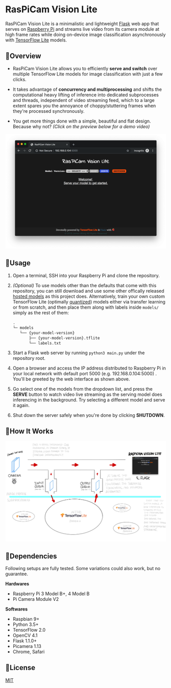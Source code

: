 # RasPiCam Vision Lite

RasPiCam Vision Lite is a minimalistic and lightweight [Flask](https://palletsprojects.com/p/flask) web app that serves on [Raspberry Pi](https://www.raspberrypi.org) and streams live video from its camera module at high frame rates while doing on-device image classification asynchronously with [TensorFlow Lite](https://www.tensorflow.org/lite) models. 


## :strawberry:Overview

- RasPiCam Vision Lite allows you to efficiently **serve and switch** over multiple TensorFlow Lite models for image classification with just a few clicks.

- It takes advantage of **concurrency and multiprocessing** and shifts the computational heavy lifting of inference into dedicated subprocesses and threads, independent of video streaming feed, which to a large extent spares you the annoyance of choppy/stuttering frames when they're processed synchronously. 

- You get more things done with a simple, beautiful and flat design. Because why not? *(Click on the preview below for a demo video)*

[![demo](img/demo.png)](https://www.youtube.com/watch?v=l8zcCfQgHXg)


## :strawberry:Usage

1. Open a terminal, SSH into your Raspberry Pi and clone the repository.

2. *(Optional)* To use models other than the defaults that come with this repository, you can still download and use some other offically released [hosted models](https://www.tensorflow.org/lite/guide/hosted_models#quantized_models) as this project does. Alternatively, train your own custom TensorFlow Lite (optimally [quantized](https://www.tensorflow.org/lite/performance/post_training_quantization)) models either via transfer learning or from scratch, and then place them along with labels inside `models/` simply as the rest of them:

    ```
    .
    └─ models
       └── {your-model-version}
           ├── {your-model-version}.tflite
           └── labels.txt
    ```

3. Start a Flask web server by running `python3 main.py` under the repository root.

4. Open a browser and access the IP address distributed to Raspberry Pi in your local network with default port 5000 (e.g. 192.168.0.104:5000) . You'll be greeted by the web interface as shown above. 

5. Go select one of the models from the dropdown list, and press the **SERVE** button to watch video live streaming as the serving model does inferencing in the background. Try selecting a different model and serve it again. 

6. Shut down the server safely when you're done by clicking **SHUTDOWN**.


## :strawberry:How It Works

![demo](img/raspicam-how-it-works.jpg)


## :strawberry:Dependencies

Following setups are fully tested. Some variations could also work, but no guarantee.

**Hardwares**
- Raspberry Pi 3 Model B+, 4 Model B
- Pi Camera Module V2

**Softwares**
- Raspbian 9+
- Python 3.5+
- TensorFlow 2.0
- OpenCV 4.1
- Flask 1.1.0+
- Picamera 1.13
- Chrome, Safari

## :strawberry:License

[MIT](https://github.com/jingw222/raspicam_vision_lite/blob/master/LICENSE)